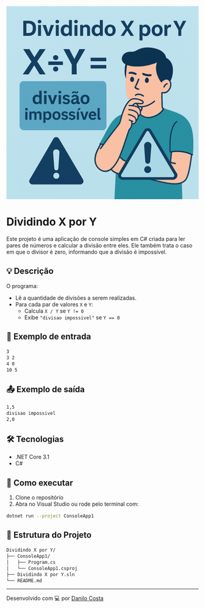 ![Imagem do Projeto](projeto.png)

# Dividindo X por Y

Este projeto é uma aplicação de console simples em C# criada para ler pares de números e calcular a divisão entre eles. Ele também trata o caso em que o divisor é zero, informando que a divisão é impossível.

## 💡 Descrição

O programa:

- Lê a quantidade de divisões a serem realizadas.
- Para cada par de valores `X` e `Y`:
  - Calcula `X / Y` se `Y != 0`
  - Exibe `"divisao impossivel"` se `Y == 0`

## 🧪 Exemplo de entrada

```
3
3 2
4 0
10 5
```

## 📤 Exemplo de saída

```
1,5
divisao impossivel
2,0
```

## 🛠️ Tecnologias

- .NET Core 3.1
- C#

## 🚀 Como executar

1. Clone o repositório
2. Abra no Visual Studio ou rode pelo terminal com:

```bash
dotnet run --project ConsoleApp1
```

## 📁 Estrutura do Projeto

```
Dividindo X por Y/
├── ConsoleApp1/
│   ├── Program.cs
│   └── ConsoleApp1.csproj
├── Dividindo X por Y.sln
└── README.md
```

---

Desenvolvido com 💻 por [Danilo Costa](https://github.com/daniloercosta)
